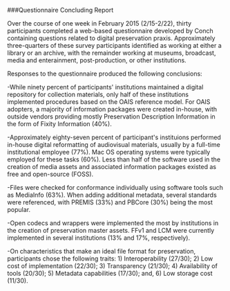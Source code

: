 ###Questionnaire Concluding Report

Over the course of one week in February 2015 (2/15-2/22), thirty participants completed a web-based questionnaire developed by Conch containing questions related to digital preservation praxis. Approximately three-quarters of these survey participants identified as working at either a library or an archive, with the remainder working at museums, broadcast, media and enterainment, post-production, or other institutions. 

Responses to the questionnaire produced the following conclusions:

-While ninety percent of participants' institutions maintained a digital repository for collection materials, only half of these institutions implemented procedures based on the OAIS reference model. For OAIS adopters, a majority of information packages were created in-house, with outside vendors providing mostly Preservation Description Information in the form of Fixity Information (40%). 

-Approximately eighty-seven percent of participant's instituions performed in-house digital reformatting of audiovisual materials, usually by a full-time institutional employee (77%). Mac OS operating systems were typically employed for these tasks (60%). Less than half of the software used in the creation of media assets and associated information packages existed as free and open-source (FOSS).

-Files were checked for conformance individually using software tools such as MediaInfo (63%). When adding additional metadata, several standards were referenced, with PREMIS (33%) and PBCore (30%) being the most popular. 

-Open codecs and wrappers were implemented the most by institutions in the creation of preservation master assets. FFv1 and LCM were currently implemented in several institutions (13% and 17%, respectively).

-On characteristics that make an ideal file format for preservation, participants chose the following traits: 1) Interoperability (27/30); 2) Low cost of implementation (22/30); 3) Transparency (21/30); 4) Availability of tools (20/30); 5) Metadata capabilities (17/30); and, 6) Low storage cost (11/30). 

